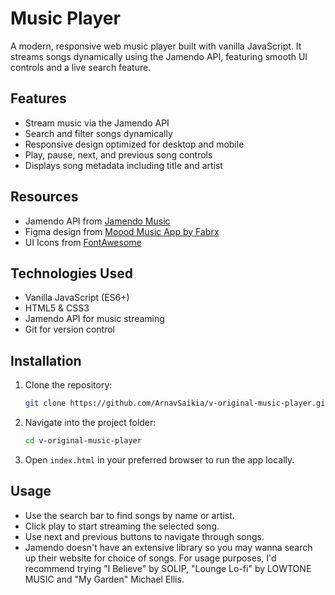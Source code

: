 # Music Player

A modern, responsive web music player built with vanilla JavaScript. It streams songs dynamically using the Jamendo API, featuring smooth UI controls and a live search feature.

## Features

- Stream music via the Jamendo API  
- Search and filter songs dynamically  
- Responsive design optimized for desktop and mobile  
- Play, pause, next, and previous song controls  
- Displays song metadata including title and artist  

## Resources

- Jamendo API from [Jamendo Music](https://www.jamendo.com/start)
- Figma design from [Moood Music App by Fabrx](https://www.figma.com/design/ViFfaMlmxAba5nBCE3D4yc/Moood-Music-App-UI-Kits--Community-?node-id=0-1&p=f&t=BXSzv7B1jOWsx3qM-0)
- UI Icons from [FontAwesome](https://fontawesome.com/)

## Technologies Used

- Vanilla JavaScript (ES6+)  
- HTML5 & CSS3  
- Jamendo API for music streaming  
- Git for version control  

## Installation

1. Clone the repository:  
   ```bash
   git clone https://github.com/ArnavSaikia/v-original-music-player.git
   ```
2. Navigate into the project folder:  
   ```bash
   cd v-original-music-player
   ```
3. Open `index.html` in your preferred browser to run the app locally.

## Usage

- Use the search bar to find songs by name or artist.  
- Click play to start streaming the selected song.  
- Use next and previous buttons to navigate through songs.  
- Jamendo doesn't have an extensive library so you may wanna search up their website for choice of songs. For usage purposes, I'd recommend trying "I Believe" by SOLIP, "Lounge Lo-fi" by LOWTONE MUSIC and "My Garden" Michael Ellis.


